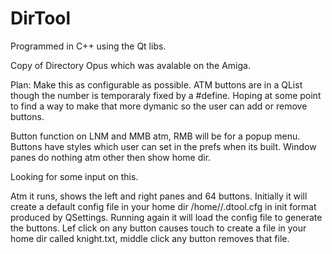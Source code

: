 # DirTool
Programmed in C++ using the Qt libs.

Copy of Directory Opus which was avalable on the Amiga.

Plan: Make this as configurable as possible. ATM buttons are in a QList though the number is
temporaraly fixed by a #define. Hoping at some point to find a way to make that more dymanic
so the user can add or remove buttons.

Button function on LNM and MMB atm, RMB will be for a popup menu. Buttons have styles which user
can set in the prefs when its built. Window panes do nothing atm other then show home dir.

Looking for some input on this.

Atm it runs, shows the left and right panes and 64 buttons. Initially it will create a default
config file in your home dir /home/<name>/.dtool.cfg in init format produced by QSettings. Running 
again it will load the config file to generate the buttons. Lef click on any button causes touch
to create a file in your home dir called knight.txt, middle click any button removes that file.
